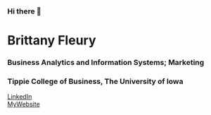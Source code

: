### Hi there 👋
# Brittany Fleury
### Business Analytics and Information Systems; Marketing 
### Tippie College of Business, The University of Iowa


[LinkedIn](https://www.linkedin.com/in/brittanyfleury/) <br>
[MyWebsite](www.brittanyfleury.com)
<!--
**brittanyfleury/brittanyfleury** is a ✨ _special_ ✨ repository because its `README.md` (this file) appears on your GitHub profile.

Here are some ideas to get you started:

- 🔭 I’m currently working on ...
- 🌱 I’m currently learning ...
- 👯 I’m looking to collaborate on ...
- 🤔 I’m looking for help with ...
- 💬 Ask me about ...
- 📫 How to reach me: ...
- 😄 Pronouns: ...
- ⚡ Fun fact: ...
-->
